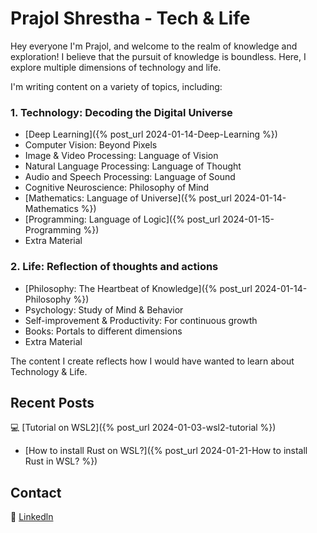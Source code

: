 # Prajol Shrestha - Tech & Life

Hey everyone I'm Prajol, and welcome to the realm of knowledge and exploration! I believe that the pursuit of knowledge is boundless. Here, I explore multiple dimensions of technology and life. 

I'm writing content on a variety of topics, including:

### 1. Technology: Decoding the Digital Universe
- [Deep Learning]({% post_url 2024-01-14-Deep-Learning %})
- Computer Vision: Beyond Pixels
- Image & Video Processing: Language of Vision
- Natural Language Processing: Language of Thought
- Audio and Speech Processing: Language of Sound
- Cognitive Neuroscience: Philosophy of Mind
- [Mathematics: Language of Universe]({% post_url 2024-01-14-Mathematics %})
- [Programming: Language of Logic]({% post_url 2024-01-15-Programming %})
- Extra Material
  
### 2. Life: Reflection of thoughts and actions
- [Philosophy: The Heartbeat of Knowledge]({% post_url 2024-01-14-Philosophy %})
- Psychology: Study of Mind & Behavior
- Self-improvement & Productivity: For continuous growth
- Books: Portals to different dimensions
- Extra Material

The content I create reflects how I would have wanted to learn about Technology & Life.


## Recent Posts

💻 [Tutorial on WSL2]({% post_url 2024-01-03-wsl2-tutorial %})
- [How to install Rust on WSL?]({% post_url 2024-01-21-How to install Rust in WSL? %})


## Contact
🔗 [Linkedln](https://www.linkedin.com/in/prajolshresthaa/)
